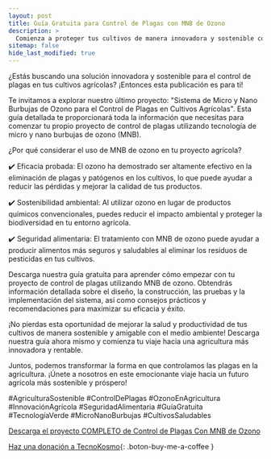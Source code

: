 ```yaml
---
layout: post
title: Guía Gratuita para Control de Plagas con MNB de Ozono
description: >
  Comienza a proteger tus cultivos de manera innovadora y sostenible con micro y nano burbujas de ozono.
sitemap: false
hide_last_modified: true
---
```



¿Estás buscando una solución innovadora y sostenible para el control de plagas en tus cultivos agrícolas? ¡Entonces esta publicación es para ti!

Te invitamos a explorar nuestro último proyecto: "Sistema de Micro y Nano Burbujas de Ozono para el Control de Plagas en Cultivos Agrícolas". Esta guía detallada te proporcionará toda la información que necesitas para comenzar tu propio proyecto de control de plagas utilizando tecnología de micro y nano burbujas de ozono (MNB).

¿Por qué considerar el uso de MNB de ozono en tu proyecto agrícola?

✔️ Eficacia probada: El ozono ha demostrado ser altamente efectivo en la eliminación de plagas y patógenos en los cultivos, lo que puede ayudar a reducir las pérdidas y mejorar la calidad de tus productos.

✔️ Sostenibilidad ambiental: Al utilizar ozono en lugar de productos químicos convencionales, puedes reducir el impacto ambiental y proteger la biodiversidad en tu entorno agrícola.

✔️ Seguridad alimentaria: El tratamiento con MNB de ozono puede ayudar a producir alimentos más seguros y saludables al eliminar los residuos de pesticidas en tus cultivos.

Descarga nuestra guía gratuita para aprender cómo empezar con tu proyecto de control de plagas utilizando MNB de ozono. Obtendrás información detallada sobre el diseño, la construcción, las pruebas y la implementación del sistema, así como consejos prácticos y recomendaciones para maximizar su eficacia y éxito.

¡No pierdas esta oportunidad de mejorar la salud y productividad de tus cultivos de manera sostenible y amigable con el medio ambiente! Descarga nuestra guía ahora mismo y comienza tu viaje hacia una agricultura más innovadora y rentable.

Juntos, podemos transformar la forma en que controlamos las plagas en la agricultura. ¡Únete a nosotros en este emocionante viaje hacia un futuro agrícola más sostenible y próspero! 

#AgriculturaSostenible #ControlDePlagas #OzonoEnAgricultura #InnovaciónAgrícola #SeguridadAlimentaria #GuíaGratuita #TecnologíaVerde #MicroNanoBurbujas #CultivosSaludables

[Descarga el proyecto COMPLETO de Control de Plagas Con MNB de Ozono]()

[Haz una donación a TecnoKosmo](https://www.buymeacoffee.com/nain.taleb){: .boton-buy-me-a-coffee }

<object data="../MNBOzonoControlPlagasCultivosAgricolas.pdf" width="100%" height="600" type='application/pdf'></object>
